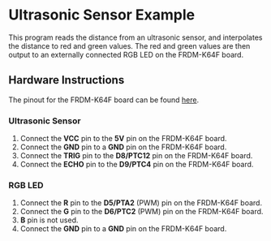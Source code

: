 # Ultrasonic Sensor Example

This program reads the distance from an ultrasonic sensor, and interpolates the distance to red and green values. The red and green values are then output to an externally connected RGB LED on the FRDM-K64F board.

## Hardware Instructions

The pinout for the FRDM-K64F board can be found [here](https://os.mbed.com/platforms/FRDM-K64F/#arduino-and-nxp-header-pinout).

### Ultrasonic Sensor

1. Connect the **VCC** pin to the **5V** pin on the FRDM-K64F board.
2. Connect the **GND** pin to a **GND** pin on the FRDM-K64F board.
3. Connect the **TRIG** pin to the **D8/PTC12** pin on the FRDM-K64F board.
4. Connect the **ECHO** pin to the **D9/PTC4** pin on the FRDM-K64F board.

### RGB LED

1. Connect the **R** pin to the **D5/PTA2** (PWM) pin on the FRDM-K64F board.
2. Connect the **G** pin to the **D6/PTC2** (PWM) pin on the FRDM-K64F board.
3. **B** pin is not used.
4. Connect the **GND** pin to a **GND** pin on the FRDM-K64F board.
